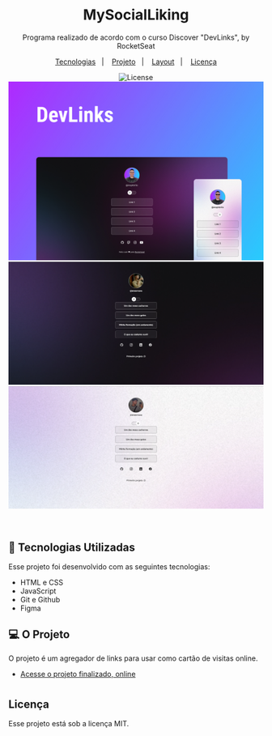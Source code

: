 <h1 align="center"> MySocialLiking </h1>

<p align="center">
Programa realizado de acordo com o curso Discover "DevLinks", by RocketSeat <br/>
</p>

<p align="center">
  <a href="#-tecnologias">Tecnologias</a>&nbsp;&nbsp;&nbsp;|&nbsp;&nbsp;&nbsp;
  <a href="#-projeto">Projeto</a>&nbsp;&nbsp;&nbsp;|&nbsp;&nbsp;&nbsp;
  <a href="#-layout">Layout</a>&nbsp;&nbsp;&nbsp;|&nbsp;&nbsp;&nbsp;
  <a href="#memo-licença">Licença</a>
</p>

<p align="center">
  <img alt="License" src="https://img.shields.io/static/v1?label=license&message=MIT&color=49AA26&labelColor=000000">
  <img src ="./assets/readme.jpg">
  <img src="./assets/README.png">
  <img src="./assets/readme2.0.png">
  
  
</p>

<br>

## 🚀 Tecnologias Utilizadas

Esse projeto foi desenvolvido com as seguintes tecnologias:

- HTML e CSS
- JavaScript
- Git e Github
- Figma

## 💻  O Projeto

O projeto é um agregador de links para usar como cartão de visitas online.

- [Acesse o projeto finalizado, online](https://navenz.github.io/mysociallinking/)

#

## Licença

Esse projeto está sob a licença MIT.
